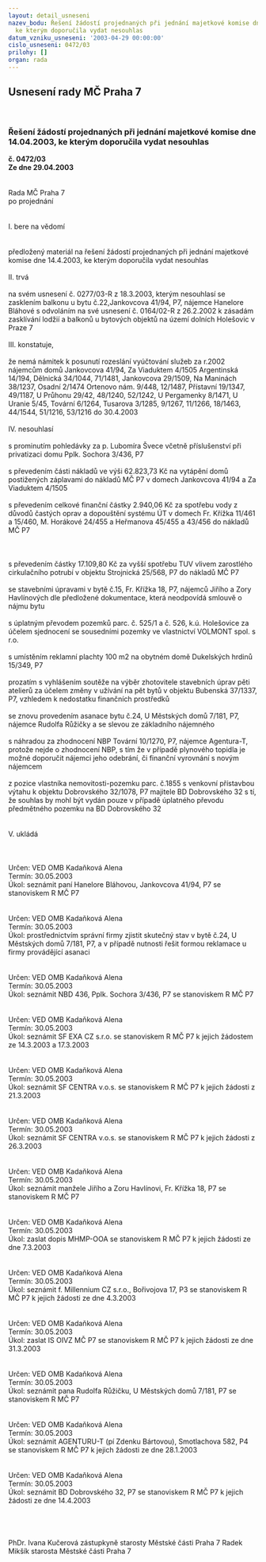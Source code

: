 ```yaml
---
layout: detail_usneseni
nazev_bodu: Řešení žádostí projednaných při jednání majetkové komise dne 14.04.2003,
  ke kterým doporučila vydat nesouhlas
datum_vzniku_usneseni: '2003-04-29 00:00:00'
cislo_usneseni: 0472/03
prilohy: []
organ: rada
---
```

<div id="ucUsn_pList" class="usn">
	<span><h2>Usnesení rady MČ Praha 7 </h2>
<br></span><div class="standBody">
<span><h3>Řešení žádostí projednaných při jednání majetkové komise dne 14.04.2003, ke kterým doporučila vydat nesouhlas</h3></span><div class="center">
		<strong>č. 0472/03</strong><br>
	</div>
<div class="center">
		<strong>Ze dne 29.04.2003</strong><br><br>
	</div>
<br>Rada MČ Praha 7<br>po projednání<br><br><br>I.	bere na vědomí<br><br> <br>předložený materiál na řešení žádostí projednaných při jednání majetkové komise dne 14.4.2003, ke kterým doporučila vydat nesouhlas<br><br>II.  trvá<br><br>na svém usnesení č. 0277/03-R z 18.3.2003, kterým nesouhlasí se zasklením balkonu u bytu č.22,Jankovcova 41/94, P7, nájemce Hanelore Bláhové s odvoláním na své usnesení č. 0164/02-R z 26.2.2002 k zásadám zasklívání lodžií a balkonů u bytových objektů na území dolních Holešovic v Praze 7<br><br>III.	konstatuje,<br><br>že nemá námitek k posunutí rozeslání vyúčtování služeb za r.2002 nájemcům domů Jankovcova 41/94, Za Viaduktem 4/1505 Argentinská 14/194, Dělnická 34/1044, 71/1481, Jankovcova 29/1509, Na Maninách 38/1237, Osadní 2/1474 Ortenovo nám. 9/448, 12/1487, Přístavní 19/1347, 49/1187, U Průhonu 29/42, 48/1240, 52/1242, U Pergamenky 8/1471, U Uranie 5/45, Tovární 6/1264, Tusarova 3/1285, 9/1267, 11/1266, 18/1463, 44/1544, 51/1216, 53/1216 do 30.4.2003<br><br>IV.	nesouhlasí<br><br>s prominutím pohledávky za p. Lubomíra Švece včetně příslušenství při privatizaci domu Pplk. Sochora 3/436, P7<br><br>s převedením části nákladů ve výši 62.823,73 Kč na vytápění domů postižených záplavami do nákladů MČ P7 v domech Jankovcova 41/94 a Za Viaduktem 4/1505<br><br>s převedením celkové finanční částky 2.940,06 Kč za spotřebu vody z důvodů častých oprav a dopouštění systému ÚT v domech Fr. Křížka 11/461 a 15/460, M. Horákové 24/455 a Heřmanova 45/455 a 43/456 do nákladů MČ P7<br><br><br><br>s převedením částky 17.109,80 Kč za vyšší spotřebu TUV vlivem zarostlého cirkulačního potrubí v objektu Strojnická 25/568, P7 do nákladů MČ P7<br><br>se stavebními úpravami v bytě č.15, Fr. Křížka 18, P7, nájemců Jiřího a Zory Havlínových dle předložené dokumentace, která neodpovídá smlouvě o nájmu bytu<br><br>s úplatným převodem pozemků parc. č. 525/1 a č. 526, k.ú. Holešovice za účelem sjednocení se sousedními pozemky ve vlastnictví VOLMONT spol. s r.o.<br><br>s umístěním reklamní plachty 100 m2 na obytném domě Dukelských hrdinů 15/349, P7<br><br>prozatím s vyhlášením soutěže na výběr zhotovitele stavebních úprav pěti atelierů za účelem změny v užívání na pět bytů v objektu Bubenská 37/1337, P7, vzhledem k nedostatku finančních prostředků<br><br>se znovu provedením asanace bytu č.24, U Městských domů 7/181, P7, nájemce Rudolfa Růžičky a se slevou ze základního nájemného<br><br>s náhradou za zhodnocení NBP Tovární 10/1270, P7, nájemce Agentura-T, protože nejde o zhodnocení NBP, s tím že v případě plynového topidla je možné doporučit nájemci jeho odebrání, či finanční vyrovnání s novým nájemcem<br><br>z pozice vlastníka nemovitosti-pozemku parc. č.1855 s venkovní přístavbou výtahu k objektu Dobrovského 32/1078, P7 majitele BD Dobrovského 32 s tí, že souhlas by mohl být vydán pouze v případě úplatného převodu předmětného pozemku na BD Dobrovského 32<br><br><br>V. ukládá<br><br><br> <br>Určen:	VED OMB Kadaňková Alena<br>Termín: 30.05.2003<br>Úkol:	seznámit paní Hanelore Bláhovou, Jankovcova 41/94, P7 se stanoviskem R MČ P7<br><br> <br>Určen:	VED OMB Kadaňková Alena<br>Termín: 30.05.2003<br>Úkol:	prostřednictvím správní firmy zjistit skutečný stav  v bytě č.24, U Městských domů 7/181, P7, a v případě nutnosti řešit formou reklamace u firmy provádějící asanaci<br> <br> <br>Určen:	VED OMB Kadaňková Alena<br>Termín: 30.05.2003<br>Úkol:	seznámit NBD 436, Pplk. Sochora 3/436, P7 se stanoviskem R MČ P7<br> <br> <br>Určen:	VED OMB Kadaňková Alena<br>Termín: 30.05.2003<br>Úkol:	seznámit SF EXA CZ s.r.o. se stanoviskem R MČ P7 k jejich žádostem ze 14.3.2003 a 17.3.2003<br> <br> <br>Určen:	VED OMB Kadaňková Alena<br>Termín: 30.05.2003<br>Úkol:	seznámit SF CENTRA v.o.s. se stanoviskem R MČ P7 k jejich žádosti z 21.3.2003<br> <br> <br>Určen:	VED OMB Kadaňková Alena<br>Termín: 30.05.2003<br>Úkol:	seznámit SF CENTRA v.o.s. se stanoviskem R MČ P7 k jejich žádosti z 26.3.2003<br> <br> <br>Určen:	VED OMB Kadaňková Alena<br>Termín: 30.05.2003<br>Úkol:	seznámit manžele Jiřího a Zoru Havlínovi, Fr. Křížka 18, P7 se stanoviskem R MČ P7<br> <br> <br>Určen:	VED OMB Kadaňková Alena<br>Termín: 30.05.2003<br>Úkol:	zaslat dopis MHMP-OOA se stanoviskem R MČ P7 k jejich žádosti ze dne 7.3.2003<br> <br> <br>Určen:	VED OMB Kadaňková Alena<br>Termín: 30.05.2003<br>Úkol:	seznámit f. Millennium CZ s.r.o., Bořivojova 17, P3 se stanoviskem R MČ P7 k jejich žádosti ze dne 4.3.2003<br> <br> <br>Určen:	VED OMB Kadaňková Alena<br>Termín: 30.05.2003<br>Úkol:	zaslat IS OIVZ MČ P7 se stanoviskem R MČ P7 k jejich žádosti ze dne 31.3.2003<br> <br> <br>Určen:	VED OMB Kadaňková Alena<br>Termín: 30.05.2003<br>Úkol:	seznámit pana Rudolfa Růžičku, U Městských domů 7/181, P7 se stanoviskem R MČ P7<br> <br> <br>Určen:	VED OMB Kadaňková Alena<br>Termín: 30.05.2003<br>Úkol:	seznámit AGENTURU-T (pí Zdenku Bártovou), Smotlachova 582, P4 se stanoviskem R MČ P7 k jejich žádosti ze dne 28.1.2003<br> <br> <br>Určen:	VED OMB Kadaňková Alena<br>Termín: 30.05.2003<br>Úkol:	seznámit BD Dobrovského 32, P7 se stanoviskem R MČ P7 k jejich žádosti ze dne 14.4.2003<br> <br> <br><br><br>PhDr. Ivana Kučerová zástupkyně starosty Městské části Praha 7	 Radek Mikšík starosta Městské části Praha 7<br>	<br><br>
</div>
</div>